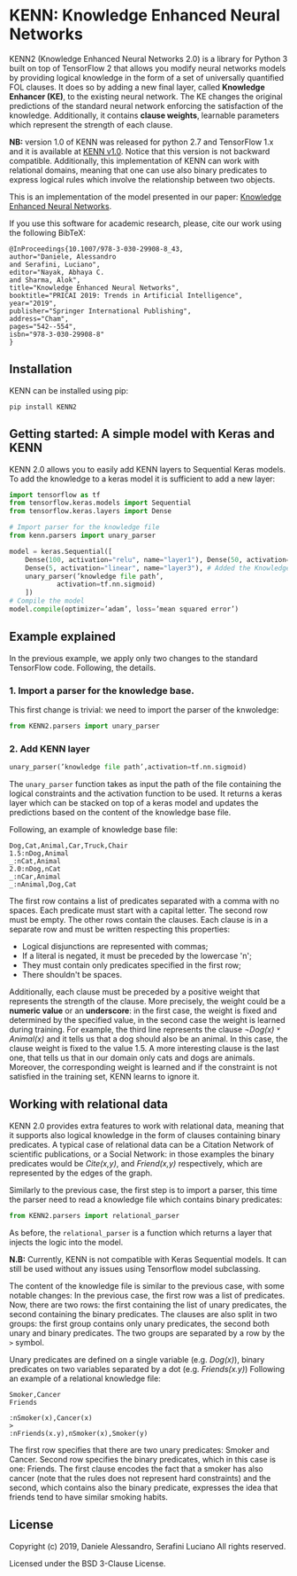 # KENN: Knowledge Enhanced Neural Networks

KENN2 (Knowledge Enhanced Neural Networks 2.0) is a library for Python 3 built on top of TensorFlow 2 that allows you modify neural networks models by providing logical knowledge in the form of a set of universally quantified FOL clauses. It does so by adding a new final layer, called **Knowledge Enhancer (KE)**, to the existing neural network. The KE changes the original predictions of the standard neural network enforcing the satisfaction of the knowledge. Additionally, it contains **clause weights**, learnable parameters which represent the strength of each clause.

**NB:** version 1.0 of KENN was released for python 2.7 and TensorFlow 1.x and it is available at [KENN v1.0](https://github.com/DanieleAlessandro/KENN). Notice that this version is not backward compatible. Additionally, this implementation of KENN can work with relational domains, meaning that one can use also binary predicates to express logical rules which involve the relationship between two objects.

This is an implementation of the model presented in our paper:
[Knowledge Enhanced Neural Networks](https://link.springer.com/chapter/10.1007/978-3-030-29908-8_43).

If you use this software for academic research, please, cite our work using the following BibTeX:

```
@InProceedings{10.1007/978-3-030-29908-8_43,
author="Daniele, Alessandro
and Serafini, Luciano",
editor="Nayak, Abhaya C.
and Sharma, Alok",
title="Knowledge Enhanced Neural Networks",
booktitle="PRICAI 2019: Trends in Artificial Intelligence",
year="2019",
publisher="Springer International Publishing",
address="Cham",
pages="542--554",
isbn="978-3-030-29908-8"
}
```

## Installation

KENN can be installed using pip:

```
pip install KENN2
```

## Getting started: A simple model with Keras and KENN

KENN 2.0 allows you to easily add KENN layers to Sequential Keras models. To add the knowledge to a keras model it is sufficient to add a new layer:

```python
import tensorflow as tf
from tensorflow.keras.models import Sequential
from tensorflow.keras.layers import Dense

# Import parser for the knowledge file
from kenn.parsers import unary_parser

model = keras.Sequential([
    Dense(100, activation="relu", name="layer1"), Dense(50, activation="relu", name="layer2"), # Last NN layer
    Dense(5, activation="linear", name="layer3"), # Added the Knowledge Enhancer
    unary_parser(’knowledge file path’,
            activation=tf.nn.sigmoid)
    ])
# Compile the model
model.compile(optimizer=’adam’, loss=’mean squared error’)
```

## Example explained

In the previous example, we apply only two changes to the standard TensorFlow code. Following, the details.

### **1. Import a parser for the knowledge base.**

This first change is trivial: we need to import the parser of the knwoledge:

```python
from KENN2.parsers import unary_parser
```

### **2. Add KENN layer**

```python
unary_parser(’knowledge file path’,activation=tf.nn.sigmoid)
```

The `unary_parser` function takes as input the path of the file containing the logical constraints and the activation function to be used. It returns a keras layer which can be stacked on top of a keras model and updates the predictions based on the content of the knowledge base file.

Following, an example of knowledge base file:

```
Dog,Cat,Animal,Car,Truck,Chair
1.5:nDog,Animal
_:nCat,Animal
2.0:nDog,nCat
_:nCar,Animal
_:nAnimal,Dog,Cat
```

The first row contains a list of predicates separated with a comma with no spaces. Each predicate must start with a capital letter. The second row must be empty. The other rows contain the clauses.
Each clause is in a separate row and must be written respecting this properties:

- Logical disjunctions are represented with commas;
- If a literal is negated, it must be preceded by the lowercase 'n';
- They must contain only predicates specified in the first row;
- There shouldn't be spaces.

Additionally, each clause must be preceded by a positive weight that represents the strength of the clause. More precisely, the weight could be a **numeric value** or an **underscore**: in the first case, the weight is fixed and determined by the specified value, in the second case the weight is learned during training. For example, the third line represents the clause
_¬Dog(x) ˅ Animal(x)_
and it tells us that a dog should also be an animal. In this case, the clause weight is fixed to the value 1.5. A more interesting clause is the last one, that tells us that in our domain only cats and dogs are animals. Moreover, the corresponding weight is learned and if the constraint is not satisfied in the training set, KENN learns to ignore it.

## Working with relational data

KENN 2.0 provides extra features to work with relational data, meaning that it supports also logical knowledge in the form of clauses containing binary predicates. A typical case of relational data can be a Citation Network of scientific publications, or a Social Network: in those examples the binary predicates would be _Cite(x,y)_, and _Friend(x,y)_ respectively, which are represented by the edges of the graph.

Similarly to the previous case, the first step is to import a parser, this time the parser need to read a knowledge file which contains binary predicates:

```python
from KENN2.parsers import relational_parser
```

As before, the `relational_parser` is a function which returns a layer that injects the logic into the model.

**N.B:** Currently, KENN is not compatible with Keras Sequential models. It can still be used without any issues using Tensorflow model subclassing.

The content of the knowledge file is similar to the previous case, with some notable changes:
In the previous case, the first row was a list of predicates. Now, there are two rows: the first containing the list of unary predicates, the second containing the binary predicates.
The clauses are also split in two groups: the first group contains only unary predicates, the second both unary and binary predicates. The two groups are separated by a row by the `>` symbol.

Unary predicates are defined on a single variable (e.g. _Dog(x)_), binary predicates on two variables separated by a dot (e.g. _Friends(x.y)_)
Following an example of a relational knowledge file:

```
Smoker,Cancer
Friends

:nSmoker(x),Cancer(x)
>
:nFriends(x.y),nSmoker(x),Smoker(y)
```

The first row specifies that there are two unary predicates: Smoker and Cancer. Second row specifies the binary predicates, which in this case is one: Friends. The first clause encodes the fact that a smoker has also cancer (note that the rules does not represent hard constraints) and the second, which contains also the binary predicate, expresses the idea that friends tend to have similar smoking habits.

## License

Copyright (c) 2019, Daniele Alessandro, Serafini Luciano
All rights reserved.

Licensed under the BSD 3-Clause License.
